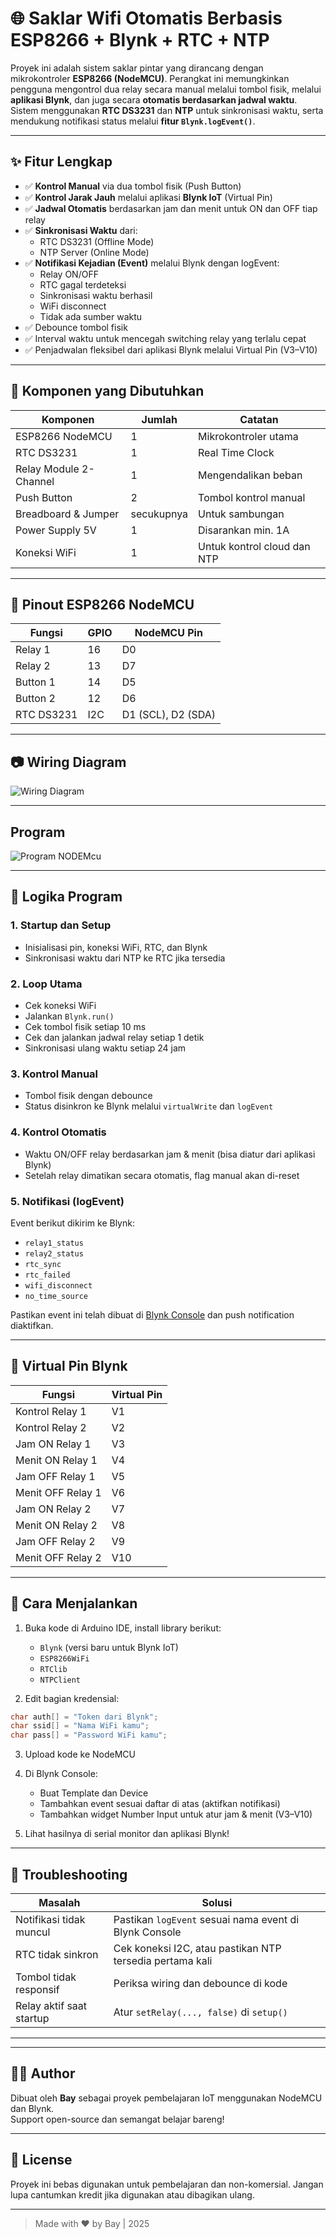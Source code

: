 # 🌐 Saklar Wifi Otomatis Berbasis ESP8266 + Blynk + RTC + NTP

Proyek ini adalah sistem saklar pintar yang dirancang dengan mikrokontroler **ESP8266 (NodeMCU)**. Perangkat ini memungkinkan pengguna mengontrol dua relay secara manual melalui tombol fisik, melalui **aplikasi Blynk**, dan juga secara **otomatis berdasarkan jadwal waktu**. Sistem menggunakan **RTC DS3231** dan **NTP** untuk sinkronisasi waktu, serta mendukung notifikasi status melalui **fitur `Blynk.logEvent()`**.

---

## ✨ Fitur Lengkap

- ✅ **Kontrol Manual** via dua tombol fisik (Push Button)
- ✅ **Kontrol Jarak Jauh** melalui aplikasi **Blynk IoT** (Virtual Pin)
- ✅ **Jadwal Otomatis** berdasarkan jam dan menit untuk ON dan OFF tiap relay
- ✅ **Sinkronisasi Waktu** dari:
  - RTC DS3231 (Offline Mode)
  - NTP Server (Online Mode)
- ✅ **Notifikasi Kejadian (Event)** melalui Blynk dengan logEvent:
  - Relay ON/OFF
  - RTC gagal terdeteksi
  - Sinkronisasi waktu berhasil
  - WiFi disconnect
  - Tidak ada sumber waktu
- ✅ Debounce tombol fisik
- ✅ Interval waktu untuk mencegah switching relay yang terlalu cepat
- ✅ Penjadwalan fleksibel dari aplikasi Blynk melalui Virtual Pin (V3–V10)

---

## 🧰 Komponen yang Dibutuhkan

| Komponen         | Jumlah | Catatan |
|------------------|--------|---------|
| ESP8266 NodeMCU  | 1      | Mikrokontroler utama |
| RTC DS3231       | 1      | Real Time Clock |
| Relay Module 2-Channel | 1 | Mengendalikan beban |
| Push Button      | 2      | Tombol kontrol manual |
| Breadboard & Jumper | secukupnya | Untuk sambungan |
| Power Supply 5V  | 1      | Disarankan min. 1A |
| Koneksi WiFi     | 1      | Untuk kontrol cloud dan NTP |

---

## 📌 Pinout ESP8266 NodeMCU

| Fungsi     | GPIO | NodeMCU Pin |
|------------|------|-------------|
| Relay 1    | 16   | D0          |
| Relay 2    | 13   | D7          |
| Button 1   | 14   | D5          |
| Button 2   | 12   | D6          |
| RTC DS3231 | I2C  | D1 (SCL), D2 (SDA) |

---

## 📷 Wiring Diagram

![Wiring Diagram](Wiring.jpg)

---
## Program

![Program NODEMcu](program.ino)

---

## 🧠 Logika Program

### 1. **Startup dan Setup**
- Inisialisasi pin, koneksi WiFi, RTC, dan Blynk
- Sinkronisasi waktu dari NTP ke RTC jika tersedia

### 2. **Loop Utama**
- Cek koneksi WiFi
- Jalankan `Blynk.run()`
- Cek tombol fisik setiap 10 ms
- Cek dan jalankan jadwal relay setiap 1 detik
- Sinkronisasi ulang waktu setiap 24 jam

### 3. **Kontrol Manual**
- Tombol fisik dengan debounce
- Status disinkron ke Blynk melalui `virtualWrite` dan `logEvent`

### 4. **Kontrol Otomatis**
- Waktu ON/OFF relay berdasarkan jam & menit (bisa diatur dari aplikasi Blynk)
- Setelah relay dimatikan secara otomatis, flag manual akan di-reset

### 5. **Notifikasi (logEvent)**
Event berikut dikirim ke Blynk:
- `relay1_status`
- `relay2_status`
- `rtc_sync`
- `rtc_failed`
- `wifi_disconnect`
- `no_time_source`

Pastikan event ini telah dibuat di [Blynk Console](https://blynk.cloud/) dan push notification diaktifkan.

---

## 🔢 Virtual Pin Blynk

| Fungsi                | Virtual Pin |
|------------------------|-------------|
| Kontrol Relay 1        | V1          |
| Kontrol Relay 2        | V2          |
| Jam ON Relay 1         | V3          |
| Menit ON Relay 1       | V4          |
| Jam OFF Relay 1        | V5          |
| Menit OFF Relay 1      | V6          |
| Jam ON Relay 2         | V7          |
| Menit ON Relay 2       | V8          |
| Jam OFF Relay 2        | V9          |
| Menit OFF Relay 2      | V10         |

---

## 🚀 Cara Menjalankan

1. Buka kode di Arduino IDE, install library berikut:
   - `Blynk` (versi baru untuk Blynk IoT)
   - `ESP8266WiFi`
   - `RTClib`
   - `NTPClient`

2. Edit bagian kredensial:
```cpp
char auth[] = "Token dari Blynk";
char ssid[] = "Nama WiFi kamu";
char pass[] = "Password WiFi kamu";
```

3. Upload kode ke NodeMCU

4. Di Blynk Console:
   - Buat Template dan Device
   - Tambahkan event sesuai daftar di atas (aktifkan notifikasi)
   - Tambahkan widget Number Input untuk atur jam & menit (V3–V10)

5. Lihat hasilnya di serial monitor dan aplikasi Blynk!

---

## 🧪 Troubleshooting

| Masalah | Solusi |
|--------|--------|
| Notifikasi tidak muncul | Pastikan `logEvent` sesuai nama event di Blynk Console |
| RTC tidak sinkron | Cek koneksi I2C, atau pastikan NTP tersedia pertama kali |
| Tombol tidak responsif | Periksa wiring dan debounce di kode |
| Relay aktif saat startup | Atur `setRelay(..., false)` di `setup()`

---

---

## 👨‍💻 Author

Dibuat oleh **Bay** sebagai proyek pembelajaran IoT menggunakan NodeMCU dan Blynk.  
Support open-source dan semangat belajar bareng!

---

## 📃 License

Proyek ini bebas digunakan untuk pembelajaran dan non-komersial. Jangan lupa cantumkan kredit jika digunakan atau dibagikan ulang.

---

> Made with ❤️ by Bay | 2025
